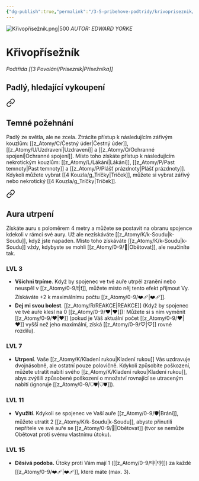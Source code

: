 ```yaml
---
{"dg-publish":true,"permalink":"/3-5-pribehove-podtridy/krivopriseznik/","noteIcon":""}
---
```


![Křivopřísežník.png|500](/img/user/z_img/K%C5%99ivop%C5%99%C3%ADse%C5%BEn%C3%ADk.png)
*AUTOR:  EDWARD YORKE*
# Křivopřísežník
*Podtřída [[3 Povolání/Priseznik\|Přísežníka]]*
## **Padlý, hledající vykoupení**

<div class="transclusion internal-embed is-loaded"><a class="markdown-embed-link" href="/z-atomy/t/temne-pozehnani/" aria-label="Open link"><svg xmlns="http://www.w3.org/2000/svg" width="24" height="24" viewBox="0 0 24 24" fill="none" stroke="currentColor" stroke-width="2" stroke-linecap="round" stroke-linejoin="round" class="svg-icon lucide-link"><path d="M10 13a5 5 0 0 0 7.54.54l3-3a5 5 0 0 0-7.07-7.07l-1.72 1.71"></path><path d="M14 11a5 5 0 0 0-7.54-.54l-3 3a5 5 0 0 0 7.07 7.07l1.71-1.71"></path></svg></a><div class="markdown-embed">




## Temné požehnání 
Padlý ze světla, ale ne zcela. Ztrácíte přístup k následujícím zářivým kouzlům: [[z_Atomy/C/Čestný úder\|Čestný úder]], [[z_Atomy/U/Uzdravení\|Uzdravení]] a [[z_Atomy/O/Ochranné spojení\|Ochranné spojení]]. Místo toho získáte přístup k následujícím nekrotickým kouzlům: [[z_Atomy/L/Lákání\|Lákání]], [[z_Atomy/P/Past temnoty\|Past temnoty]] a [[z_Atomy/P/Plášť prázdnoty\|Plášť prázdnoty]]. Kdykoli můžete vybrat [[4 Kouzla/g_Tríčky\|Tríček]], můžete si vybrat zářivý nebo nekrotický [[4 Kouzla/g_Tríčky\|Tríček]].

</div></div>


<div class="transclusion internal-embed is-loaded"><a class="markdown-embed-link" href="/z-atomy/a/aura-utrpeni/" aria-label="Open link"><svg xmlns="http://www.w3.org/2000/svg" width="24" height="24" viewBox="0 0 24 24" fill="none" stroke="currentColor" stroke-width="2" stroke-linecap="round" stroke-linejoin="round" class="svg-icon lucide-link"><path d="M10 13a5 5 0 0 0 7.54.54l3-3a5 5 0 0 0-7.07-7.07l-1.72 1.71"></path><path d="M14 11a5 5 0 0 0-7.54-.54l-3 3a5 5 0 0 0 7.07 7.07l1.71-1.71"></path></svg></a><div class="markdown-embed">




## Aura utrpení 
Získáte auru s poloměrem 4 metry a můžete se postavit na obranu spojence kdekoli v rámci své aury. Už ale nezískáváte [[z_Atomy/K/k-Soudu\|k-Soudu]], když jste napaden. Místo toho získáváte [[z_Atomy/K/k-Soudu\|k-Soudu]] vždy, kdybyste se mohli [[z_Atomy/0-9/🔰\|Obětovat]], ale neučiníte tak.

</div></div>


### LVL 3
- **Všichni trpíme**. Když by spojenec ve tvé auře utrpěl zranění nebo neuspěl v [[z_Atomy/0-9/❗\|❗]], můžete místo něj tento efekt přijmout Vy. Získáváte +2 k maximálnímu počtu [[z_Atomy/0-9/❤️‍🩹\|❤️‍🩹]].
- **Dej mi svou bolest**. [[z_Atomy/R/REAKCE\|REAKCE]] (Když by spojenec ve tvé auře klesl na 0 [[z_Atomy/0-9/❤\|❤]]): Můžete si s ním vyměnit [[z_Atomy/0-9/❤\|❤]] (pokud je Váš aktuální počet [[z_Atomy/0-9/❤\|❤]] vyšší než jeho maximální, získá [[z_Atomy/0-9/♡\|♡]] rovné rozdílu).

### LVL 7
- **Utrpení**. Vaše [[z_Atomy/K/Kladení rukou\|Kladení rukou]] Vás uzdravuje dvojnásobně, ale ostatní pouze polovičně. Kdykoli způsobíte poškození, můžete utratit nabití svého [[z_Atomy/K/Kladení rukou\|Kladení rukou]], abys zvýšili způsobené poškození o množství rovnající se utraceným nabití (ignoruje [[z_Atomy/0-9/⛉⛊\|⛉⛊]]).

### LVL 11
- **Využití**. Kdykoli se spojenec ve Vaší auře [[z_Atomy/0-9/🛡️\|Brání]], můžete utratit 2 [[z_Atomy/K/k-Soudu\|k-Soudu]], abyste přinutili nepřítele ve své auře se [[z_Atomy/0-9/🔰\|Obětovat]] (tvor se nemůže Obětovat proti svému vlastnímu útoku).

### LVL 15
- **Děsivá podoba.** Útoky proti Vám mají 1 ([[z_Atomy/0-9/👎\|👎]]) za každé [[z_Atomy/0-9/❤️‍🩹\|❤️‍🩹]], které máte (max. 3).